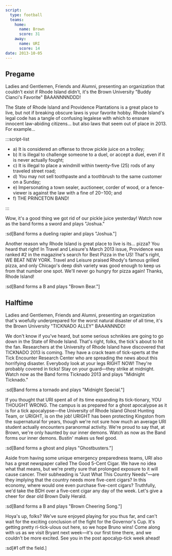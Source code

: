 ```yaml
---
script:
  type: football
  teams:
    home:
      name: Brown
      score: 31
    away:
      name: URI
      score: 14
date: 2013-10-05
---
```


## Pregame

Ladies and Gentlemen, Friends and Alumni, presenting an organization that couldn't exist if Rhode Island didn't, it's the Brown University "Buddy Cianci's Favorite" BAAANNNNDDD!

The State of Rhode Island and Providence Plantations is a great place to live, but not if breaking obscure laws is your favorite hobby. Rhode Island's legal code has a tangle of confusing legalese with which to ensnare innocent law-abiding citizens... but also laws that seem out of place in 2013. For example...

:::script-list

- a) It is considered an offense to throw pickle juice on a trolley;
- b) It is illegal to challenge someone to a duel, or accept a duel, even if it is never actually fought;
- c) It is illegal to place a windmill within twenty-five (25) rods of any traveled street road;
- d) You may not sell toothpaste and a toothbrush to the same customer on a Sunday;
- e) Impersonating a town sealer, auctioneer, corder of wood, or a fence-viewer is against the law with a fine of $20-$100; and
- f) THE PRINCETON BAND!

:::

Wow, it's a good thing we got rid of our pickle juice yesterday! Watch now as the band forms a sword and plays "Joshua."

:sd[Band forms a dueling rapier and plays "Joshua."]

Another reason why Rhode Island is great place to live is its... pizza? You heard that right! In Travel and Leisure's March 2013 issue, Providence was ranked #2 in the magazine's search for Best Pizza in the US! That's right, WE BEAT NEW YORK. Travel and Leisure praised Rhody's famous grilled pizza, and only Chicago's deep dish variety was good enough to keep us from that number one spot. We'll never go hungry for pizza again! Thanks, Rhode Island!

:sd[Band forms a B and plays "Brown Bear."]

## Halftime

Ladies and Gentlemen, Friends and Alumni, presenting an organization that's woefully underprepared for the worst natural disaster of all time, it's the Brown University "TICKNADO ALLEY" BAAANNNDD!

We don't know if you've heard, but some serious schnikies are going to go down in the State of Rhode Island. That's right, folks, the tick's about to hit the fan. Researchers at the University of Rhode Island have discovered that TICKNADO 2013 is coming. They have a crack team of tick-sperts at the Tick Encounter Research Center who are spreading the news about this horrifying disaster. Everybody look at your legs RIGHT NOW! They're probably covered in ticks! Stay on your guard—they strike at midnight. Watch now as the Band forms Ticknado 2013 and plays "Midnight Ticknado."

:sd[Band forms a tornado and plays "Midnight Special."]

If you thought that URI spent all of its time expanding its tick-tionary, YOU THOUGHT WRONG. The campus is as prepared for a ghost apocalypse as it is for a tick apocalypse—the University of Rhode Island Ghost Hunting Team, or URIGHT, is on the job! URIGHT has been protecting Kingston from the supernatural for years, though we're not sure how much an average URI student actually encounters paranormal activity. We're proud to say that, at Brown, we're only haunted by our inner demons. Watch as now as the Band forms our inner demons. Bustin' makes us feel good.

:sd[Band forms a ghost and plays "Ghostbusters."]

Aside from having some unique emergency preparedness teams, URI also has a great newspaper called The Good 5-Cent Cigar. We have no idea what that means, but we're pretty sure that prolonged exposure to it will cause cancer. Their subheading is "Just What This Country Needs"—are they implying that the country needs more five-cent cigars? In this economy, where would one even purchase five-cent cigars? Truthfully, we'd take the BDH over a five-cent cigar any day of the week. Let's give a cheer for dear old Brown Daily Herald.

:sd[Band forms a B and plays "Brown Cheering Song."]

Hoya's up, folks? We've sure enjoyed playing for you thus far, and can't wait for the exciting conclusion of the fight for the Governor's Cup. It's getting pretty ri-tick-ulous out here, so we hope Bruno wins! Come along with us as we visit Bryant next week—it's our first time there, and we couldn't be more excited. See you in the post apocalyp-tick week ahead!

:sd[#1 off the field.]

